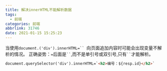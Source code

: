 ```yaml
---
title: 解决innerHTML不能解析数据
tags:
  - 前端
categories: 前端
abbrlink: 31746
date: 2021-01-15 15:25:23
---
```

当使用`document.('div').innerHTML=`` `向页面追加内容时可能会出现变量不解析的情况。
正确姿势：`=`后面是` `` `,而不是单引号或双引号,只有` `` `才能解析。
```html
document.querySelector('div').innerHTML=`<h2>编号：${resp.id}</h2>`	
```
